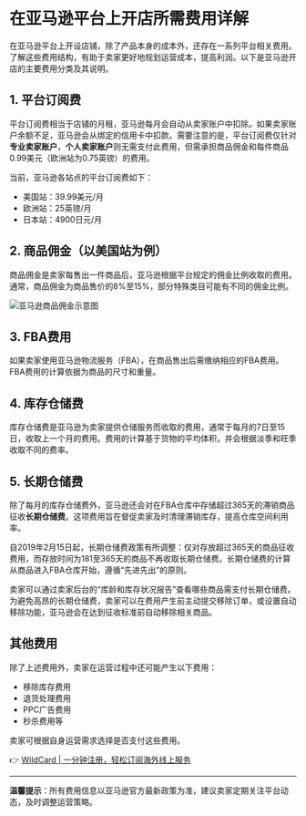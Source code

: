 # 在亚马逊平台上开店所需费用详解

在亚马逊平台上开设店铺，除了产品本身的成本外，还存在一系列平台相关费用。了解这些费用结构，有助于卖家更好地规划运营成本，提高利润。以下是亚马逊开店的主要费用分类及其说明。

## 1. 平台订阅费

平台订阅费相当于店铺的月租，亚马逊每月会自动从卖家账户中扣除。如果卖家账户余额不足，亚马逊会从绑定的信用卡中扣款。需要注意的是，平台订阅费仅针对**专业卖家账户**，**个人卖家账户**则无需支付此费用，但需承担商品佣金和每件商品0.99美元（欧洲站为0.75英镑）的费用。

当前，亚马逊各站点的平台订阅费如下：
- 美国站：39.99美元/月
- 欧洲站：25英镑/月
- 日本站：4900日元/月

## 2. 商品佣金（以美国站为例）

商品佣金是卖家每售出一件商品后，亚马逊根据平台规定的佣金比例收取的费用。通常，商品佣金为商品售价的8%至15%，部分特殊类目可能有不同的佣金比例。

![亚马逊商品佣金示意图](https://bbtdd.com/img/32237549144417.webp)

## 3. FBA费用

如果卖家使用亚马逊物流服务（FBA），在商品售出后需缴纳相应的FBA费用。FBA费用的计算依据为商品的尺寸和重量。

## 4. 库存仓储费

库存仓储费是亚马逊为卖家提供仓储服务而收取的费用，通常于每月的7日至15日，收取上一个月的费用。费用的计算基于货物的平均体积，并会根据淡季和旺季收取不同的费率。

## 5. 长期仓储费

除了每月的库存仓储费外，亚马逊还会对在FBA仓库中存储超过365天的滞销商品征收**长期仓储费**。这项费用旨在督促卖家及时清理滞销库存，提高仓库空间利用率。

自2019年2月15日起，长期仓储费政策有所调整：仅对存放超过365天的商品征收费用，而存放时间为181至365天的商品不再收取长期仓储费。长期仓储费的计算从商品进入FBA仓库开始，遵循“先进先出”的原则。

卖家可以通过卖家后台的“库龄和库存状况报告”查看哪些商品需支付长期仓储费。为避免高昂的长期仓储费，卖家可以在费用产生前主动提交移除订单，或设置自动移除功能，亚马逊会在达到征收标准前自动移除相关商品。

## 其他费用

除了上述费用外，卖家在运营过程中还可能产生以下费用：
- 移除库存费用
- 退货处理费用
- PPC广告费用
- 秒杀费用等

卖家可根据自身运营需求选择是否支付这些费用。

👉 [WildCard | 一分钟注册，轻松订阅海外线上服务](https://bbtdd.com/WildCard)

---

**温馨提示**：所有费用信息以亚马逊官方最新政策为准，建议卖家定期关注平台动态，及时调整运营策略。